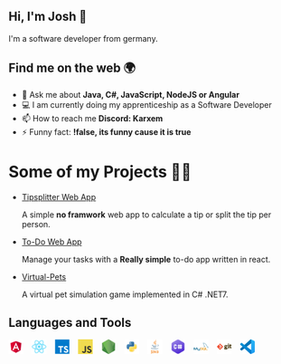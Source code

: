 ## Hi, I'm Josh 👋
I'm a software developer from germany.

## Find me on the web 🌍
- 💬 Ask me about **Java, C#, JavaScript, NodeJS or Angular**
- 💻 I am currently doing my apprenticeship as a Software Developer
- 📫 How to reach me **Discord: Karxem**
- ⚡ Funny fact: **!false, its funny cause it is true**

# Some of my Projects 👨‍💻

* [Tipsplitter Web App](https://github.com/Karxem/tipsplitter)

  A simple **no framwork** web app to calculate a tip or split the tip per person.

* [To-Do Web App](https://github.com/Karxem/todo-app)

  Manage your tasks with a **Really simple** to-do app written in react.

* [Virtual-Pets](https://github.com/Karxem/virtual-pets)

  A virtual pet simulation game implemented in C# .NET7.

## Languages and Tools
<img alt="Angular" align="left" width="26px" style="margin-right:15px" src="https://raw.githubusercontent.com/github/explore/80688e429a7d4ef2fca1e82350fe8e3517d3494d/topics/angular/angular.png" />
<img alt="React" align="left" width="26px" style="margin-right:15px" src="https://raw.githubusercontent.com/devicons/devicon/master/icons/react/react-original.svg" />
<img alt="TypeScript" align="left" width="26px" style="margin-right:15px" src="https://raw.githubusercontent.com/devicons/devicon/master/icons/typescript/typescript-original.svg" />
<img alt="JavaScript" align="left" width="26px" style="margin-right:15px" src="https://raw.githubusercontent.com/github/explore/80688e429a7d4ef2fca1e82350fe8e3517d3494d/topics/javascript/javascript.png" />
<img alt="Node.js" align="left" width="26px" style="margin-right:15px" src="https://raw.githubusercontent.com/github/explore/80688e429a7d4ef2fca1e82350fe8e3517d3494d/topics/nodejs/nodejs.png" />
<img alt="Python" align="left" width="26px" style="margin-right:15px" src="https://raw.githubusercontent.com/github/explore/80688e429a7d4ef2fca1e82350fe8e3517d3494d/topics/python/python.png" />
<img alt="Java" align="left" width="26px" style="margin-right:15px" src="https://raw.githubusercontent.com/github/explore/5b3600551e122a3277c2c5368af2ad5725ffa9a1/topics/java/java.png" />
<img alt="Csharp" align="left" width="26px" style="margin-right:15px" src="https://raw.githubusercontent.com/github/explore/5b3600551e122a3277c2c5368af2ad5725ffa9a1/topics/csharp/csharp.png" />
<img alt="MySQL" align="left" width="26px" style="margin-right:15px" src="https://raw.githubusercontent.com/devicons/devicon/master/icons/mysql/mysql-original-wordmark.svg" />
<img alt="Git" align="left" width="26px" style="margin-right:15px" src="https://raw.githubusercontent.com/github/explore/80688e429a7d4ef2fca1e82350fe8e3517d3494d/topics/git/git.png" />
<img alt="Visual Studio Code" align="left" width="26px" style="margin-right:15px" src="https://raw.githubusercontent.com/github/explore/80688e429a7d4ef2fca1e82350fe8e3517d3494d/topics/visual-studio-code/visual-studio-code.png" />
